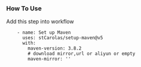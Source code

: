 ### How To Use

Add this step into workflow

```
    - name: Set up Maven
      uses: stCarolas/setup-maven@v5
      with:
        maven-version: 3.8.2
        # download mirror,url or aliyun or empty
        maven-mirror: '' 
```
